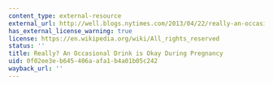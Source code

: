 ```yaml
---
content_type: external-resource
external_url: http://well.blogs.nytimes.com/2013/04/22/really-an-occasional-drink-is-o-k-during-pregnancy/
has_external_license_warning: true
license: https://en.wikipedia.org/wiki/All_rights_reserved
status: ''
title: Really? An Occasional Drink is Okay During Pregnancy
uid: 0f02ee3e-b645-406a-afa1-b4a01b05c242
wayback_url: ''
---
```

